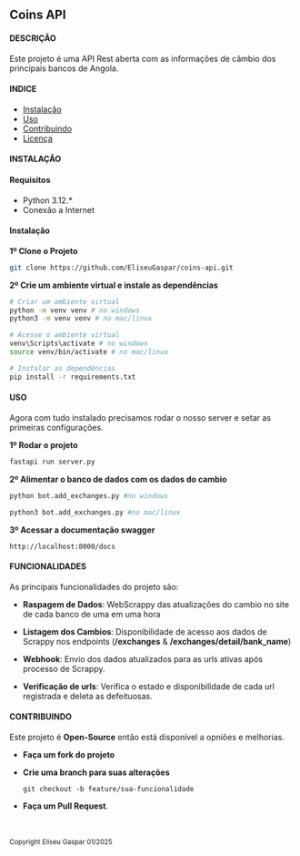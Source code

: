 ## Coins API

#### DESCRIÇÃO

Este projeto é uma API Rest aberta com as informações de câmbio dos principais bancos de Angola.

#### INDICE
- [Instalação](#instalação)
- [Uso](#uso)
- [Contribuindo](#contribuindo)
- [Licença](./LICENCE)

#### INSTALAÇÃO

#### Requisitos
- Python 3.12.*
- Conexão a Internet

#### Instalação

**1º Clone o Projeto**
```bash
git clone https://github.com/EliseuGaspar/coins-api.git
```

**2º Crie um ambiente virtual e instale as dependências**

```bash
# Criar um ambiente virtual
python -m venv venv # no windows
python3 -m venv venv # no mac/linux

# Acesse o ambiente virtual
venv\Scripts\activate # no windows
source venv/bin/activate # no mac/linux

# Instalar as dependências
pip install -r requirements.txt
```

#### USO

Agora com tudo instalado precisamos rodar o nosso server e setar as primeiras configurações.

**1º Rodar o projeto**

```bash
fastapi run server.py
```

**2º Alimentar o banco de dados com os dados do cambio**

```bash
python bot.add_exchanges.py #no windows

python3 bot.add_exchanges.py #no mac/linux
```

**3º Acessar a documentação swagger**

```
http://localhost:8000/docs
```

#### FUNCIONALIDADES

As principais funcionalidades do projeto são:

- **Raspagem de Dados**: WebScrappy das atualizações do cambio no site de cada banco de uma em uma hora

- **Listagem dos Cambios**: Disponibilidade de acesso aos dados de Scrappy nos endpoints (**/exchanges** & **/exchanges/detail/bank_name**)

- **Webhook**: Envio dos dados atualizados para as urls ativas após processo de Scrappy.

- **Verificação de urls**: Verifica o estado e disponibilidade de cada url registrada e deleta as defeituosas.

#### CONTRIBUINDO

Este projeto é **Open-Source** então está disponível a opniões e melhorias.

- **Faça um fork do projeto**

- **Crie uma branch para suas alterações**

    ```git
    git checkout -b feature/sua-funcionalidade
    ```
- **Faça um Pull Request**.


<br/><br/>
<small>Copyright Eliseu Gaspar 01/2025</small>
